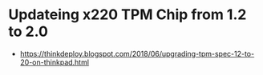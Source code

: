 # Updateing x220 TPM Chip from 1.2 to 2.0

- https://thinkdeploy.blogspot.com/2018/06/upgrading-tpm-spec-12-to-20-on-thinkpad.html
